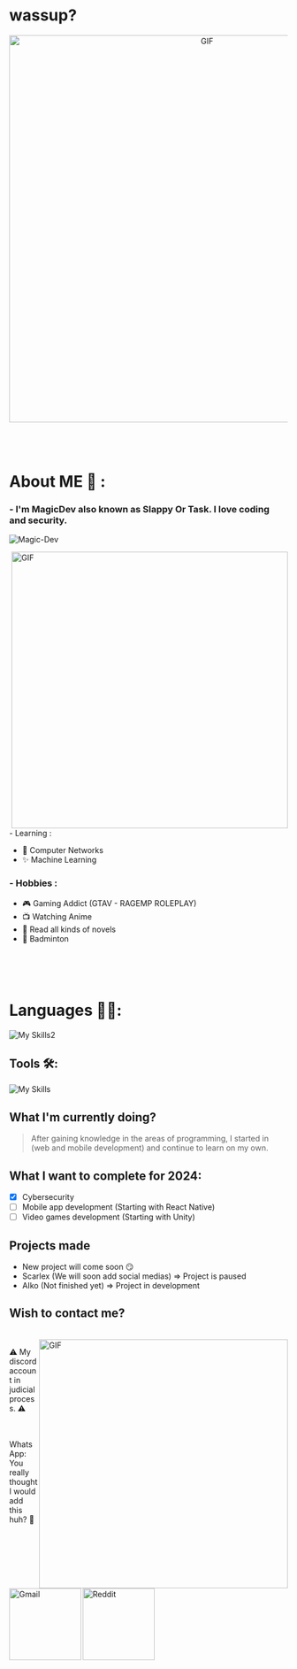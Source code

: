 # wassup?
<div align="center">
<img hight="300" width="700" alt="GIF" align="center" src="https://qph.cf2.quoracdn.net/main-qimg-d8734308c38ac7cc66ff624a91bae301">
</div>
</br>
</br>
</br>

# About ME 💬 :

### - I'm MagicDev also known as Slappy Or Task. I love coding and security.

<p align="left"> <img src="https://komarev.com/ghpvc/?username=TheM4g1cDev&label=Profile%20views&color=0e75b6&style=flat" alt="Magic-Dev" /> </p>
<img hight="400" width="500" alt="GIF" align="right" src="https://cdn.discordapp.com/attachments/1263691704242933811/1273747650210168873/68747470733a2f2f6d656469612e67697068792e636f6d2f6d656469612f53576f536b4e36447854737a71494b4571762f67697068792e676966.gif?ex=66bfbd70&is=66be6bf0&hm=7362128e02e0cdb162ede96dbaaee8f165dd0a57b7541955a9d8121d4dd9319a&"

### - Learning :
- 🛜 Computer Networks
- ✨ Machine Learning

### - Hobbies : 
- 🎮 Gaming Addict (GTAV - RAGEMP ROLEPLAY)
- 📺 Watching Anime
- 📖 Read all kinds of novels
- 🏸 Badminton

</br>
</br>
</br>

# Languages 👨‍💻:

![My Skills2](https://skillicons.dev/icons?i=c,cs,cpp,py,pytorch,nodejs,nextjs,js,php,ruby,rust,discordjs,lua,perl,ts,java,html,haskell&perline=5)

## Tools 🛠:
![My Skills](https://skillicons.dev/icons?i=discord,bots,eclipse,dotnet,mysql,mongodb,sqlite,visualstudio,vscode,vue,windows,linux,kali,nginx,postman,powershell,raspberrypi&perline=5)

## What I'm currently doing?
> After gaining knowledge in the areas of programming, I started in (web and mobile development) and continue to learn on my own.

## What I want to complete for 2024:
- [x] Cybersecurity
- [ ] Mobile app development (Starting with React Native)
- [ ] Video games development (Starting with Unity)

## Projects made
- New project will come soon 😏
- Scarlex (We will soon add social medias) => Project is paused
- AIko (Not finished yet) => Project in development

## Wish to contact me?

<p>
 </br>
<img hight="320" width="450" align="right" alt="GIF" src="https://github.com/Xx-Ashutosh-xX/Xx-Ashutosh-xX/blob/master/assets/93195.gif">


⚠️ My discord account in judicial process. ⚠️

<a href="https://t.me/TheMagicDev">
 <img align="left" alt="Gmail" width="130" hight="100" src="https://upload.wikimedia.org/wikipedia/commons/thumb/8/82/Telegram_logo.svg/512px-Telegram_logo.svg.png" />
</a>
<a href="https://www.reddit.com/user/TheMagicDev/">
  <img align="left" alt=" Reddit" width="130" hight="100" src="https://upload.wikimedia.org/wikipedia/en/thumb/b/bd/Reddit_Logo_Icon.svg/220px-Reddit_Logo_Icon.svg.png" />
</a>
</br>
</br>
WhatsApp: You really thought I would add this huh? 🤣
